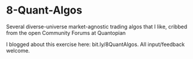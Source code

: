 # 8-Quant-Algos

Several diverse-universe market-agnostic trading algos that I like, cribbed from the open Community Forums at Quantopian

I blogged about this exercise here: bit.ly/8QuantAlgos.  All input/feedback welcome.
